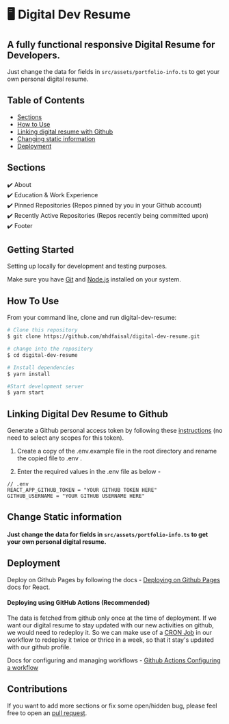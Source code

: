 # 🖥️ Digital Dev Resume

## A fully functional responsive Digital Resume for Developers.

Just change the data for fields in `src/assets/portfolio-info.ts` to get your own personal digital resume.

## Table of Contents

- [Sections](#sections)
- [How to Use](#how-to-use)
- [Linking digital resume with Github](#linking-digital-dev-resume-to-github)
- [Changing static information](#change-static-information)
- [Deployment](#deployment)

## Sections

✔️ About\
✔️ Education & Work Experience\
✔️ Pinned Repositories (Repos pinned by you in your Github account)\
✔️ Recently Active Repositories (Repos recently being committed upon)\
✔️ Footer

## Getting Started

Setting up locally for development and testing purposes.

Make sure you have [Git](https://git-scm.com) and [Node.js](https://nodejs.org/en/download/) installed on your system.

## How To Use

From your command line, clone and run digital-dev-resume:

```bash
# Clone this repository
$ git clone https://github.com/mhdfaisal/digital-dev-resume.git

# change into the repository
$ cd digital-dev-resume

# Install dependencies
$ yarn install

#Start development server
$ yarn start
```

## Linking Digital Dev Resume to Github

Generate a Github personal access token by following these [instructions](https://help.github.com/en/github/authenticating-to-github/creating-a-personal-access-token-for-the-command-line) (no need to select any scopes for this token).

1. Create a copy of the .env.example file in the root directory and rename the copied file to .env .

2. Enter the required values in the .env file as below -

```env
// .env
REACT_APP_GITHUB_TOKEN = "YOUR GITHUB TOKEN HERE"
GITHUB_USERNAME = "YOUR GITHUB USERNAME HERE"
```

## Change Static information

#### Just change the data for fields in `src/assets/portfolio-info.ts` to get your own personal digital resume.

## Deployment

Deploy on Github Pages by following the docs - [Deploying on Github Pages](https://create-react-app.dev/docs/deployment/#github-pages) docs for React.

#### Deploying using GitHub Actions (Recommended)

The data is fetched from github only once at the time of deployment. If we want our digital resume to stay updated with our new activities on github, we would need to redeploy it. So we can make use of a [CRON Job](https://docs.github.com/en/actions/reference/events-that-trigger-workflows#scheduled-events) in our workflow to redeploy it twice or thrice in a week, so that it stay's updated with our github profile.

Docs for configuring and managing workflows - [Github Actions Configuring a workflow](https://docs.github.com/en/actions/configuring-and-managing-workflows/configuring-a-workflow)

## Contributions

If you want to add more sections or fix some open/hidden bug, please feel free to open an [pull request](https://github.com/mhdfaisal/digital-dev-resume/pulls).
